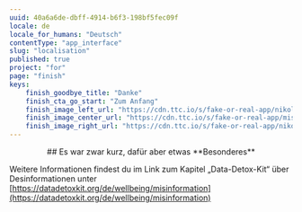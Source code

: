 ```yaml
---
uuid: 40a6a6de-dbff-4914-b6f3-198bf5fec09f
locale: de
locale_for_humans: "Deutsch"
contentType: "app_interface"
slug: "localisation"
published: true
project: "for"
page: "finish"
keys:
    finish_goodbye_title: "Danke"
    finish_cta_go_start: "Zum Anfang"
    finish_image_left_url: "https://cdn.ttc.io/s/fake-or-real-app/nikoline_nik_-8694.jpg"
    finish_image_center_url: "https://cdn.ttc.io/s/fake-or-real-app/misinfo_logo.jpg"
    finish_image_right_url: "https://cdn.ttc.io/s/fake-or-real-app/nikoline_nik_-7168.jpg"
---
```

<p style="text-align: center;">
## Es war zwar kurz, dafür aber etwas **Besonderes**

Weitere Informationen findest du im Link zum Kapitel „Data-Detox-Kit“ über Desinformationen unter
[https://datadetoxkit.org/de/wellbeing/misinformation](https://datadetoxkit.org/de/wellbeing/misinformation)</p>

